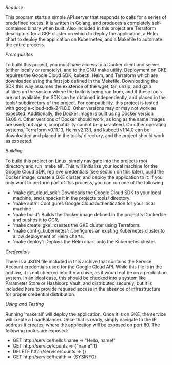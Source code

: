 *Readme*

This program starts a simple API server that responds to calls for a series of predefined routes. It is written in Golang, and produces a completely self-contained binary when built. Also included in this project are Terraform descriptors for a GKE cluster on which to deploy the application, a Helm chart to deploy the application on Kubernetes, and a Makefile to automate the entire process.

*Prerequisites*

To build this project, you must have access to a Docker client and server (either locally or remotely), and to the GNU make utility. Deployment on GKE requires the Google Cloud SDK, kubectl, Helm, and Terraform which are downloaded using the first job defined in the Makefile. Downloading the SDK this way assumes the existence of the wget, tar, unzip, and gzip utilities on the system where the build is being run from, and if these tools are not available, the SDK can be obtained independently, and placed in the tools/ subdirectory of the project. For compatibility, this project is tested with google-cloud-sdk-241.0.0. Other versions may or may not work as expected. Additionally, the Docker image is built using Docker version 18.09.4. Other versions of Docker should work, as long as the same images are used, but again, compatibility cannot be guaranteed. On other operating systems, Terraform v0.11.13, Helm v2.13.1, and kubectl v1.14.0 can be downloaded and placed in the tools/ directory, and the project should work as expected.

*Building*

To build this project on Linux, simply navigate into the projects root directory and run 'make all'. This will initialize your local machine for the Google Cloud SDK, retrieve credentials (see section on this later), build the Docker image, create a GKE cluster, and deploy the application to it. If you only want to perform part of this process, you can run one of the following:

- 'make get_cloud_sdk': Downloads the Google Cloud SDK to your local machine, and unpacks it in the projects tools/ directory.
- 'make auth': Configures Google Cloud authentication for your local machine
- 'make build': Builds the Docker image defined in the project's Dockerfile and pushes it to GCR.
- 'make create_gke': creates the GKE cluster using Terraform.
- 'make config_kubernetes': Configures an existing Kubernetes cluster to allow deployment of Helm charts.
- 'make deploy': Deploys the Helm chart onto the Kubernetes cluster.

*Credentials*

There is a JSON file included in this archive that contains the Service Account credentials used for the Google Cloud API. While this file is in the archive, it is not checked into the archive, as it would not be on a production system. In an ideal case, this should be checked into a system like Parameter Store or Hashicorp Vault, and distributed securely, but it is included here to provide required access in the absence of infrastructure for proper credential distribution.

*Using and Testing*

Running 'make all' will deploy the application. Once it is on GKE, the service will create a LoadBalancer. Once that is ready, simply navigate to the IP address it creates, where the application will be exposed on port 80. The following routes are exposed:

- GET http://service/hello/:name => "Hello, name!"
- GET http://service/counts => {"name":1}
- DELETE http://service/counts => {}
- GET http://service/health => {SYSINFO}


